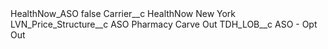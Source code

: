 <?xml version="1.0" encoding="UTF-8"?>
<CustomMetadata xmlns="http://soap.sforce.com/2006/04/metadata" xmlns:xsi="http://www.w3.org/2001/XMLSchema-instance" xmlns:xsd="http://www.w3.org/2001/XMLSchema">
    <label>HealthNow_ASO</label>
    <protected>false</protected>
    <values>
        <field>Carrier__c</field>
        <value xsi:type="xsd:string">HealthNow New York</value>
    </values>
    <values>
        <field>LVN_Price_Structure__c</field>
        <value xsi:type="xsd:string">ASO Pharmacy Carve Out</value>
    </values>
    <values>
        <field>TDH_LOB__c</field>
        <value xsi:type="xsd:string">ASO - Opt Out</value>
    </values>
</CustomMetadata>
